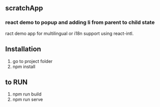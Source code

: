## scratchApp 
### react demo to popup and adding li from parent to child state
ract demo app for multilingual or i18n support using react-intl.

## Installation
 1. go to project folder
 2.  npm install
## to RUN
 1. npm run build
 2. npm run serve
